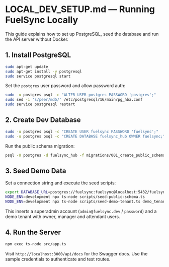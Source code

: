 # LOCAL_DEV_SETUP.md — Running FuelSync Locally

This guide explains how to set up PostgreSQL, seed the database and run the API
server without Docker.

## 1. Install PostgreSQL

```bash
sudo apt-get update
sudo apt-get install -y postgresql
sudo service postgresql start
```

Set the `postgres` user password and allow password auth:

```bash
sudo -u postgres psql -c "ALTER USER postgres PASSWORD 'postgres';"
sudo sed -i 's/peer/md5/' /etc/postgresql/16/main/pg_hba.conf
sudo service postgresql restart
```

## 2. Create Dev Database

```bash
sudo -u postgres psql -c "CREATE USER fuelsync PASSWORD 'fuelsync';"
sudo -u postgres psql -c "CREATE DATABASE fuelsync_hub OWNER fuelsync;"
```

Run the public schema migration:

```bash
psql -U postgres -d fuelsync_hub -f migrations/001_create_public_schema.sql
```

## 3. Seed Demo Data

Set a connection string and execute the seed scripts:

```bash
export DATABASE_URL=postgres://fuelsync:fuelsync@localhost:5432/fuelsync_hub
NODE_ENV=development npx ts-node scripts/seed-public-schema.ts
NODE_ENV=development npx ts-node scripts/seed-demo-tenant.ts demo_tenant_001
```

This inserts a superadmin account (`admin@fuelsync.dev` / `password`) and a demo
tenant with owner, manager and attendant users.

## 4. Run the Server

```bash
npm exec ts-node src/app.ts
```

Visit `http://localhost:3000/api/docs` for the Swagger docs. Use the sample
credentials to authenticate and test routes.
